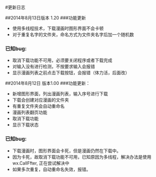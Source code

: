 #更新日志

##2014年8月13日版本 1.20
###功能更新
* 使用多线程技术，下载漫画时图形界面不会卡顿
* 对于重复名字的文件夹，命名方式为文件夹名字后加一个随机数

### 已知bug:
* 取消下载功能不可用，必须要关闭程序或者下载完成
* 对输入没有进行检测，不按要求输入会报错
* 显示漫画列表之前点击下载按钮，会报错（体力活，后面改）

##2014年8月12日 版本1.00
###功能更新：
* 新增图形界面，列出漫画列表，输入序号进行下载
* 下载会创建对应漫画的文件夹
* 有重复文件夹会自动重命名
* 漫画列表翻页功能
* 取消下载功能
* 显示下载状态

### 已知bug:
* 下载漫画时，图形界面会卡死，但是漫画仍然在下载中。
* 因为卡死，故取消下载功能不可用，已知原因为多线程，解决办法是使用wx.CallFfter, 正在尝试解决中
* 如果多次重复，自动重命名失效，报错。
